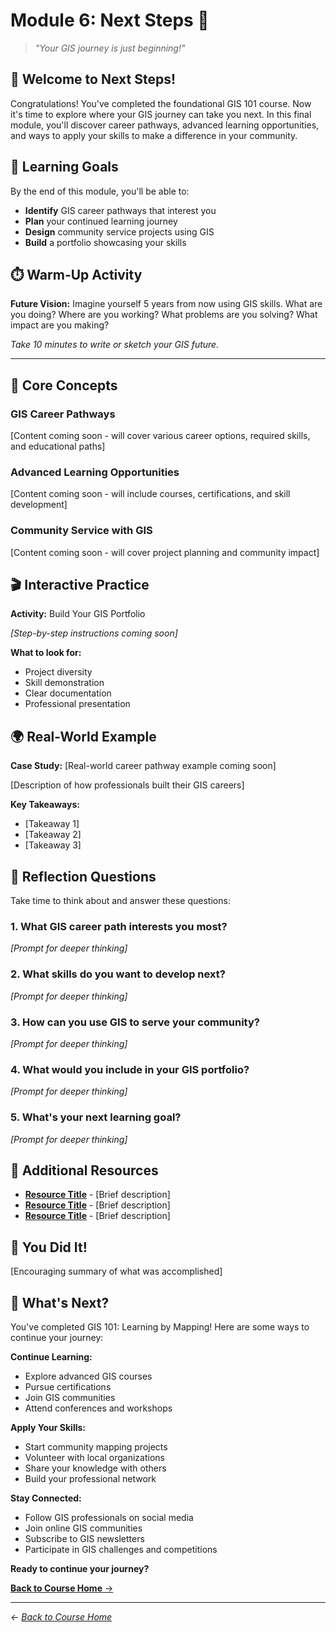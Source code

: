 # Module 6: Next Steps 🚀

> *"Your GIS journey is just beginning!"*

## 🚀 Welcome to Next Steps!

Congratulations! You've completed the foundational GIS 101 course. Now it's time to explore where your GIS journey can take you next. In this final module, you'll discover career pathways, advanced learning opportunities, and ways to apply your skills to make a difference in your community.

## 🎯 Learning Goals

By the end of this module, you'll be able to:

- **Identify** GIS career pathways that interest you
- **Plan** your continued learning journey
- **Design** community service projects using GIS
- **Build** a portfolio showcasing your skills

## ⏱️ Warm-Up Activity

**Future Vision:** Imagine yourself 5 years from now using GIS skills. What are you doing? Where are you working? What problems are you solving? What impact are you making?

*Take 10 minutes to write or sketch your GIS future.*

---

## 🧠 Core Concepts

### GIS Career Pathways

[Content coming soon - will cover various career options, required skills, and educational paths]

### Advanced Learning Opportunities

[Content coming soon - will include courses, certifications, and skill development]

### Community Service with GIS

[Content coming soon - will cover project planning and community impact]

## 🎬 Interactive Practice

**Activity:** Build Your GIS Portfolio

*[Step-by-step instructions coming soon]*

**What to look for:**
- Project diversity
- Skill demonstration
- Clear documentation
- Professional presentation

## 🌍 Real-World Example

**Case Study:** [Real-world career pathway example coming soon]

[Description of how professionals built their GIS careers]

**Key Takeaways:**
- [Takeaway 1]
- [Takeaway 2]
- [Takeaway 3]

## 📝 Reflection Questions

Take time to think about and answer these questions:

### 1. What GIS career path interests you most?
*[Prompt for deeper thinking]*

### 2. What skills do you want to develop next?
*[Prompt for deeper thinking]*

### 3. How can you use GIS to serve your community?
*[Prompt for deeper thinking]*

### 4. What would you include in your GIS portfolio?
*[Prompt for deeper thinking]*

### 5. What's your next learning goal?
*[Prompt for deeper thinking]*

## 🔗 Additional Resources

- **[Resource Title](URL)** - [Brief description]
- **[Resource Title](URL)** - [Brief description]
- **[Resource Title](URL)** - [Brief description]

## 🎉 You Did It!

[Encouraging summary of what was accomplished]

## 🚀 What's Next?

You've completed GIS 101: Learning by Mapping! Here are some ways to continue your journey:

**Continue Learning:**
- Explore advanced GIS courses
- Pursue certifications
- Join GIS communities
- Attend conferences and workshops

**Apply Your Skills:**
- Start community mapping projects
- Volunteer with local organizations
- Share your knowledge with others
- Build your professional network

**Stay Connected:**
- Follow GIS professionals on social media
- Join online GIS communities
- Subscribe to GIS newsletters
- Participate in GIS challenges and competitions

**Ready to continue your journey?**

[**Back to Course Home** →](../README.md)

---

*← [Back to Course Home](../README.md)* 